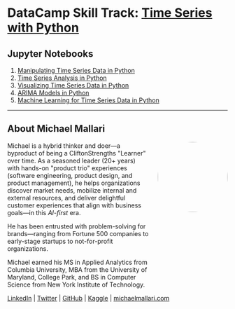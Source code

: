 # DataCamp Skill Track: <a href="https://app.datacamp.com/learn/skill-tracks/time-series-with-python" target="_blank">Time Series with Python</a>

## Jupyter Notebooks

1. [Manipulating Time Series Data in Python](https://gist.github.com/michaelmallari/ad08244044e9e983f6d1fad42b0a26b0)
1. [Time Series Analysis in Python](https://gist.github.com/michaelmallari/54c44747d02a287e7f860305f1036d01)
1. [Visualizing Time Series Data in Python]()
1. [ARIMA Models in Python]()
1. [Machine Learning for Time Series Data in Python]()

---

## About Michael Mallari

<img src="https://www.michaelmallari.com/img/headshot.jpg" width="160" height="160" align="right" style="margin: 0px 0px 160px 20px; border-radius: 50%;" />

Michael is a hybrid thinker and doer—a byproduct of being a CliftonStrengths "Learner" over time. As a seasoned leader (20+ years) with hands-on "product trio" experiences (software engineering, product design, and product management), he helps organizations discover market needs, mobilize internal and external resources, and deliver delightful customer experiences that align with business goals—in this *AI-first* era.

He has been entrusted with problem-solving for brands—ranging from Fortune 500 companies to early-stage startups to not-for-profit organizations.

Michael earned his MS in Applied Analytics from Columbia University, MBA from the University of Maryland, College Park, and BS in Computer Science from New York Institute of Technology.

<a href="https://www.linkedin.com/in/mmallari" target="_blank">LinkedIn</a> | <a href="https://twitter.com/MichaelMallari" target="_blank">Twitter</a> | <a href="https://github.com/michaelmallari" target="_blank">GitHub</a> | <a href="https://www.kaggle.com/michaelmallari" target="_blank">Kaggle</a> | <a href="https://www.michaelmallari.com" target="_blank">michaelmallari.com</a>

